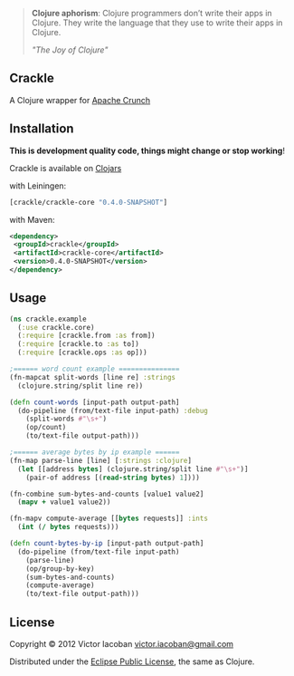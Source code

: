 > **Clojure aphorism**:
> Clojure programmers don’t write their apps in Clojure.
> They write the language that they use to write their apps in Clojure.
>
>  _"The Joy of Clojure"_

## Crackle

A Clojure wrapper for [Apache Crunch](http://incubator.apache.org/crunch/)

## Installation

**This is development quality code, things might change or stop working**!

Crackle is available on [Clojars](https://clojars.org/)

with Leiningen:

```clj
[crackle/crackle-core "0.4.0-SNAPSHOT"]
```

with Maven:

```xml
<dependency>
 <groupId>crackle</groupId>
 <artifactId>crackle-core</artifactId>
 <version>0.4.0-SNAPSHOT</version>
</dependency>
```

## Usage

```clj
(ns crackle.example
  (:use crackle.core)
  (:require [crackle.from :as from])
  (:require [crackle.to :as to])
  (:require [crackle.ops :as op]))

;====== word count example ===============
(fn-mapcat split-words [line re] :strings
  (clojure.string/split line re))

(defn count-words [input-path output-path]
  (do-pipeline (from/text-file input-path) :debug
    (split-words #"\s+")
    (op/count)
    (to/text-file output-path)))

;====== average bytes by ip example ======
(fn-map parse-line [line] [:strings :clojure]
  (let [[address bytes] (clojure.string/split line #"\s+")]
    (pair-of address [(read-string bytes) 1])))

(fn-combine sum-bytes-and-counts [value1 value2]
  (mapv + value1 value2))

(fn-mapv compute-average [[bytes requests]] :ints
  (int (/ bytes requests)))

(defn count-bytes-by-ip [input-path output-path]
  (do-pipeline (from/text-file input-path)
    (parse-line)
    (op/group-by-key)
    (sum-bytes-and-counts)
    (compute-average)
    (to/text-file output-path)))

```

## License

Copyright © 2012 Victor Iacoban <victor.iacoban@gmail.com>

Distributed under the [Eclipse Public License](http://www.eclipse.org/legal/epl-v10.html), the same as Clojure.
